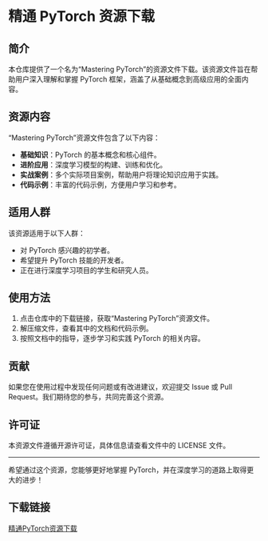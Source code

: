 # 精通 PyTorch 资源下载

## 简介

本仓库提供了一个名为“Mastering PyTorch”的资源文件下载。该资源文件旨在帮助用户深入理解和掌握 PyTorch 框架，涵盖了从基础概念到高级应用的全面内容。

## 资源内容

“Mastering PyTorch”资源文件包含了以下内容：

- **基础知识**：PyTorch 的基本概念和核心组件。
- **进阶应用**：深度学习模型的构建、训练和优化。
- **实战案例**：多个实际项目案例，帮助用户将理论知识应用于实践。
- **代码示例**：丰富的代码示例，方便用户学习和参考。

## 适用人群

该资源适用于以下人群：

- 对 PyTorch 感兴趣的初学者。
- 希望提升 PyTorch 技能的开发者。
- 正在进行深度学习项目的学生和研究人员。

## 使用方法

1. 点击仓库中的下载链接，获取“Mastering PyTorch”资源文件。
2. 解压缩文件，查看其中的文档和代码示例。
3. 按照文档中的指导，逐步学习和实践 PyTorch 的相关内容。

## 贡献

如果您在使用过程中发现任何问题或有改进建议，欢迎提交 Issue 或 Pull Request。我们期待您的参与，共同完善这个资源。

## 许可证

本资源文件遵循开源许可证，具体信息请查看文件中的 LICENSE 文件。

---

希望通过这个资源，您能够更好地掌握 PyTorch，并在深度学习的道路上取得更大的进步！

## 下载链接

[精通PyTorch资源下载](https://pan.quark.cn/s/77bb25a5ea0b)